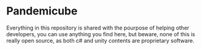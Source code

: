 # Pandemicube
Everything in this repository is shared with the pourpose of helping other developers, you can use anything you find here, but beware, none of this is really open source, as both c# and unity contents are proprietary software.
